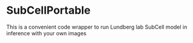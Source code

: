 # SubCellPortable
This is a convenient code wrapper to run Lundberg lab SubCell model in inference with your own images

